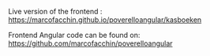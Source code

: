 Live version of the frontend : https://marcofacchin.github.io/poverelloangular/kasboeken

Frontend Angular code can be found on: https://github.com/marcofacchin/poverelloangular
